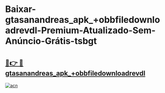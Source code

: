 # Baixar-gtasanandreas_apk_+obbfiledownloadrevdl-Premium-Atualizado-Sem-Anúncio-Grátis-tsbgt

# <h2><a href="https://d9bifq.esa.edu.pl?src=gtasanandreas_apk_+obbfiledownloadrevdl&ref=tsbgt">🔗👉 🔴 gtasanandreas_apk_+obbfiledownloadrevdl</a></h2>

[![acn](https://github.com/user-attachments/assets/0f9c940e-d8b0-45ae-aac7-cd30a18b3e1c)](https://d9bifq.esa.edu.pl?src=gtasanandreas_apk_+obbfiledownloadrevdl&ref=tsbgt)

